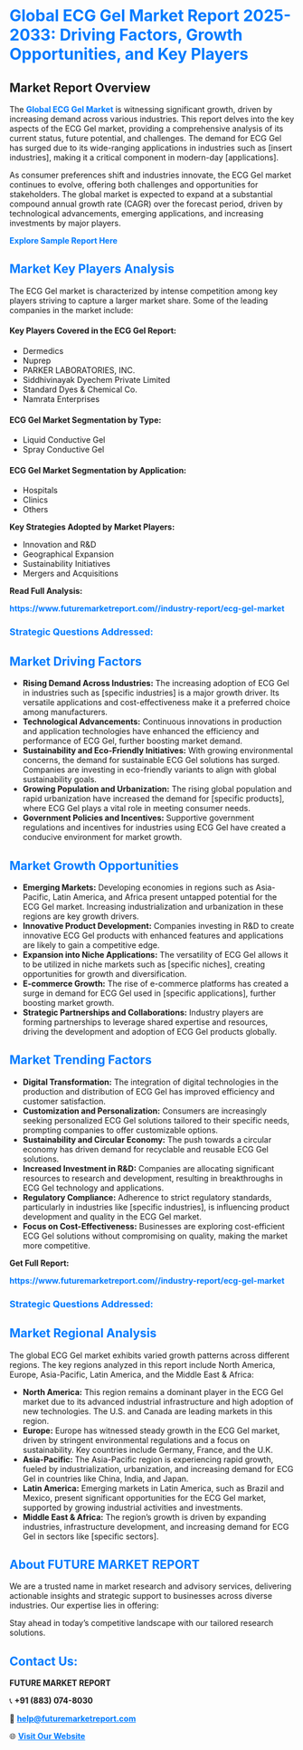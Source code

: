 <h1 style="color: #007BFF;">Global ECG Gel Market Report 2025-2033: Driving Factors, Growth Opportunities, and Key Players</h1>

<section id="overview">
<h2>Market Report Overview</h2>
<p>The <a href="https://www.futuremarketreport.com//industry-report/ecg-gel-market" style="color: #007BFF; text-decoration: none;"><strong>Global ECG Gel Market</strong></a> is witnessing significant growth, driven by increasing demand across various industries. This report delves into the key aspects of the ECG Gel market, providing a comprehensive analysis of its current status, future potential, and challenges. The demand for ECG Gel has surged due to its wide-ranging applications in industries such as [insert industries], making it a critical component in modern-day [applications].</p>
<p>As consumer preferences shift and industries innovate, the ECG Gel market continues to evolve, offering both challenges and opportunities for stakeholders. The global market is expected to expand at a substantial compound annual growth rate (CAGR) over the forecast period, driven by technological advancements, emerging applications, and increasing investments by major players.</p>
</section>

<section id="overview">
<p><a href="https://www.futuremarketreport.com//request-sample/reportId=92648" style="color: #007BFF; text-decoration: none;"><strong>Explore Sample Report Here</strong></a></p>
</section>

<section id="key-players">
<h2 style="color: #007BFF;">Market Key Players Analysis</h2>
<p>The ECG Gel market is characterized by intense competition among key players striving to capture a larger market share. Some of the leading companies in the market include:</p>
<h4>Key Players Covered in the ECG Gel Report:</h4>
<ul><li>Dermedics</li><li>Nuprep</li><li>PARKER LABORATORIES, INC.</li><li>Siddhivinayak Dyechem Private Limited</li><li>Standard Dyes &amp; Chemical Co.</li><li>Namrata Enterprises</li></ul>
<h4>ECG Gel Market Segmentation by Type:</h4>
<ul><li>Liquid Conductive Gel</li><li>Spray Conductive Gel</li></ul>

<h4>ECG Gel Market Segmentation by Application:</h4>
<ul><li>Hospitals</li><li>Clinics</li><li>Others</li></ul>
<p><strong>Key Strategies Adopted by Market Players:</strong></p>
<ul>
<li>Innovation and R&D</li>
<li>Geographical Expansion</li>
<li>Sustainability Initiatives</li>
<li>Mergers and Acquisitions</li>
</ul>
</section>

<section>
<p><strong>Read Full Analysis: </strong></p><a href="https://www.futuremarketreport.com//industry-report/ecg-gel-market" style="color: #007BFF; text-decoration: none;"><strong>https://www.futuremarketreport.com//industry-report/ecg-gel-market</strong></a>
<h3 style="color: #007BFF;">Strategic Questions Addressed:</h3>
</section>

<section id="driving-factors">
<h2 style="color: #007BFF;">Market Driving Factors</h2>
<ul>
<li><strong>Rising Demand Across Industries:</strong> The increasing adoption of ECG Gel in industries such as [specific industries] is a major growth driver. Its versatile applications and cost-effectiveness make it a preferred choice among manufacturers.</li>
<li><strong>Technological Advancements:</strong> Continuous innovations in production and application technologies have enhanced the efficiency and performance of ECG Gel, further boosting market demand.</li>
<li><strong>Sustainability and Eco-Friendly Initiatives:</strong> With growing environmental concerns, the demand for sustainable ECG Gel solutions has surged. Companies are investing in eco-friendly variants to align with global sustainability goals.</li>
<li><strong>Growing Population and Urbanization:</strong> The rising global population and rapid urbanization have increased the demand for [specific products], where ECG Gel plays a vital role in meeting consumer needs.</li>
<li><strong>Government Policies and Incentives:</strong> Supportive government regulations and incentives for industries using ECG Gel have created a conducive environment for market growth.</li>
</ul>
</section>

<section id="growth-opportunities">
<h2 style="color: #007BFF;">Market Growth Opportunities</h2>
<ul>
<li><strong>Emerging Markets:</strong> Developing economies in regions such as Asia-Pacific, Latin America, and Africa present untapped potential for the ECG Gel market. Increasing industrialization and urbanization in these regions are key growth drivers.</li>
<li><strong>Innovative Product Development:</strong> Companies investing in R&D to create innovative ECG Gel products with enhanced features and applications are likely to gain a competitive edge.</li>
<li><strong>Expansion into Niche Applications:</strong> The versatility of ECG Gel allows it to be utilized in niche markets such as [specific niches], creating opportunities for growth and diversification.</li>
<li><strong>E-commerce Growth:</strong> The rise of e-commerce platforms has created a surge in demand for ECG Gel used in [specific applications], further boosting market growth.</li>
<li><strong>Strategic Partnerships and Collaborations:</strong> Industry players are forming partnerships to leverage shared expertise and resources, driving the development and adoption of ECG Gel products globally.</li>
</ul>
</section>

<section id="trending-factors">
<h2 style="color: #007BFF;">Market Trending Factors</h2>
<ul>
<li><strong>Digital Transformation:</strong> The integration of digital technologies in the production and distribution of ECG Gel has improved efficiency and customer satisfaction.</li>
<li><strong>Customization and Personalization:</strong> Consumers are increasingly seeking personalized ECG Gel solutions tailored to their specific needs, prompting companies to offer customizable options.</li>
<li><strong>Sustainability and Circular Economy:</strong> The push towards a circular economy has driven demand for recyclable and reusable ECG Gel solutions.</li>
<li><strong>Increased Investment in R&D:</strong> Companies are allocating significant resources to research and development, resulting in breakthroughs in ECG Gel technology and applications.</li>
<li><strong>Regulatory Compliance:</strong> Adherence to strict regulatory standards, particularly in industries like [specific industries], is influencing product development and quality in the ECG Gel market.</li>
<li><strong>Focus on Cost-Effectiveness:</strong> Businesses are exploring cost-efficient ECG Gel solutions without compromising on quality, making the market more competitive.</li>
</ul>
</section>

<section>
<p><strong>Get Full Report: </strong></p><a href="https://www.futuremarketreport.com//industry-report/ecg-gel-market" style="color: #007BFF; text-decoration: none;"><strong>https://www.futuremarketreport.com//industry-report/ecg-gel-market</strong></a>
<h3 style="color: #007BFF;">Strategic Questions Addressed:</h3>
</section>


<section id="regional-analysis">
<h2 style="color: #007BFF;">Market Regional Analysis</h2>
<p>The global ECG Gel market exhibits varied growth patterns across different regions. The key regions analyzed in this report include North America, Europe, Asia-Pacific, Latin America, and the Middle East & Africa:</p>
<ul>
<li><strong>North America:</strong> This region remains a dominant player in the ECG Gel market due to its advanced industrial infrastructure and high adoption of new technologies. The U.S. and Canada are leading markets in this region.</li>
<li><strong>Europe:</strong> Europe has witnessed steady growth in the ECG Gel market, driven by stringent environmental regulations and a focus on sustainability. Key countries include Germany, France, and the U.K.</li>
<li><strong>Asia-Pacific:</strong> The Asia-Pacific region is experiencing rapid growth, fueled by industrialization, urbanization, and increasing demand for ECG Gel in countries like China, India, and Japan.</li>
<li><strong>Latin America:</strong> Emerging markets in Latin America, such as Brazil and Mexico, present significant opportunities for the ECG Gel market, supported by growing industrial activities and investments.</li>
<li><strong>Middle East & Africa:</strong> The region’s growth is driven by expanding industries, infrastructure development, and increasing demand for ECG Gel in sectors like [specific sectors].</li>
</ul>
</section>

<footer>
<h2 style="color: #007BFF;">About FUTURE MARKET REPORT</h2>
<p>We are a trusted name in market research and advisory services, delivering actionable insights and strategic support to businesses across diverse industries. Our expertise lies in offering:</p>

<p>Stay ahead in today’s competitive landscape with our tailored research solutions.</p>

<h2 style="color: #007BFF;">Contact Us:</h2>
<p><strong>FUTURE MARKET REPORT</strong></p>
<p>📞 <strong>+91 (883) 074-8030</strong></p>
<p>📧 <strong><a href="mailto:help@futuremarketreport.com" style="color: #007BFF;">help@futuremarketreport.com</a></strong></p>
<p>🌐 <strong><a href="https://www.futuremarketreport.com/" style="color: #007BFF;">Visit Our Website</a></strong></p>
</footer>